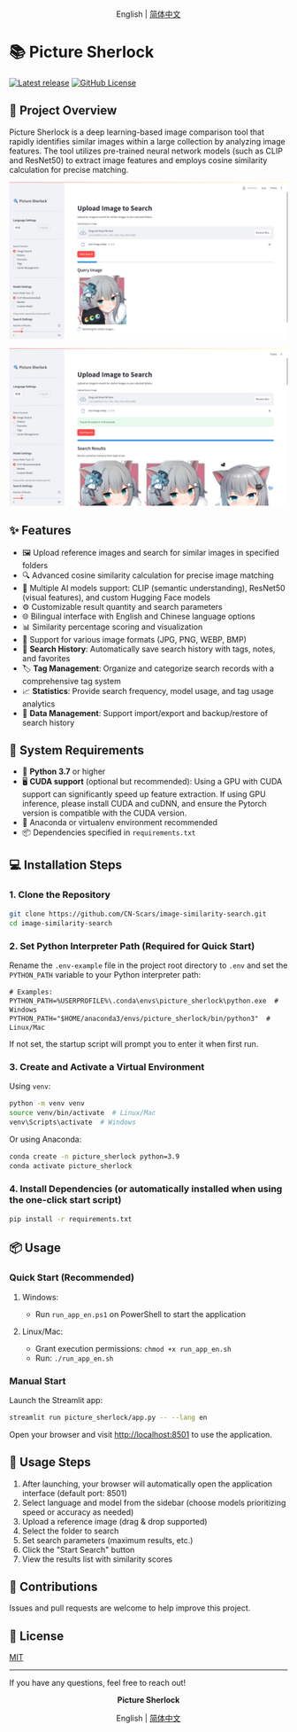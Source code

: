 <div align="center">
    English | <a href="README_ZH-CN.md">简体中文</a>
</div>


# 📚 Picture Sherlock

[![Latest release](https://img.shields.io/github/v/release/CN-Scars/picture_sherlock?label=Release&logo=github)](https://github.com/CN-Scars/picture_sherlock/releases/latest)
[![GitHub License](https://img.shields.io/github/license/CN-Scars/picture_sherlock)](/LICENSE)

## 🚀 Project Overview

Picture Sherlock is a deep learning-based image comparison tool that rapidly identifies similar images within a large collection by analyzing image features. The tool utilizes pre-trained neural network models (such as CLIP and ResNet50) to extract image features and employs cosine similarity calculation for precise matching.

![Search Feature Demo 1](./imgs/en-US/preview1.png)

![Search Feature Demo 2](./imgs/en-US/preview2.png)

## ✨ Features

- 🖼️ Upload reference images and search for similar images in specified folders
- 🔍 Advanced cosine similarity calculation for precise image matching
- 🤖 Multiple AI models support: CLIP (semantic understanding), ResNet50 (visual features), and custom Hugging Face models
- ⚙️ Customizable result quantity and search parameters
- 🌐 Bilingual interface with English and Chinese language options
- 📊 Similarity percentage scoring and visualization
- 📁 Support for various image formats (JPG, PNG, WEBP, BMP)
- 📝 **Search History**: Automatically save search history with tags, notes, and favorites
- 🏷️ **Tag Management**: Organize and categorize search records with a comprehensive tag system
- 📈 **Statistics**: Provide search frequency, model usage, and tag usage analytics
- 💾 **Data Management**: Support import/export and backup/restore of search history

## 🔧 System Requirements

- 🐍 **Python 3.7** or higher
- 🖥️ **CUDA support** (optional but recommended): Using a GPU with CUDA support can significantly speed up feature extraction. If using GPU inference, please install CUDA and cuDNN, and ensure the Pytorch version is compatible with the CUDA version.
- 💾 Anaconda or virtualenv environment recommended
- 📦 Dependencies specified in `requirements.txt`

## 💻 Installation Steps

### 1. Clone the Repository

```bash
git clone https://github.com/CN-Scars/image-similarity-search.git
cd image-similarity-search
```

### 2. Set Python Interpreter Path (Required for Quick Start)

Rename the `.env-example` file in the project root directory to `.env` and set the `PYTHON_PATH` variable to your Python interpreter path:

```
# Examples:
PYTHON_PATH=%USERPROFILE%\.conda\envs\picture_sherlock\python.exe  # Windows
PYTHON_PATH="$HOME/anaconda3/envs/picture_sherlock/bin/python3"  # Linux/Mac
```

If not set, the startup script will prompt you to enter it when first run.

### 3. Create and Activate a Virtual Environment

Using `venv`:

```bash
python -m venv venv
source venv/bin/activate  # Linux/Mac
venv\Scripts\activate  # Windows
```

Or using Anaconda:

```bash
conda create -n picture_sherlock python=3.9
conda activate picture_sherlock
```

### 4. Install Dependencies (or automatically installed when using the one-click start script)

```bash
pip install -r requirements.txt
```

## 📦 Usage

### Quick Start (Recommended)

1. Windows:
   - Run `run_app_en.ps1` on PowerShell to start the application
   
2. Linux/Mac:
   - Grant execution permissions: `chmod +x run_app_en.sh`
   - Run: `./run_app_en.sh`

### Manual Start

Launch the Streamlit app:

```bash
streamlit run picture_sherlock/app.py -- --lang en
```

Open your browser and visit [http://localhost:8501](http://localhost:8501/) to use the application.

## 📝 Usage Steps

1. After launching, your browser will automatically open the application interface (default port: 8501)
2. Select language and model from the sidebar (choose models prioritizing speed or accuracy as needed)
3. Upload a reference image (drag & drop supported)
4. Select the folder to search
5. Set search parameters (maximum results, etc.)
6. Click the "Start Search" button
7. View the results list with similarity scores

## 🤝 Contributions

Issues and pull requests are welcome to help improve this project.

## 📝 License

[MIT](https://github.com/CN-Scars/picture_sherlock/blob/main/LICENSE)

------

If you have any questions, feel free to reach out!

<div align="center">
    <p><strong>Picture Sherlock</strong></p> English | <a href="README_ZH-CN.md">简体中文</a>
</div>
